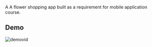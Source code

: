 A A flower shopping app built as a requirement for mobile application course.

<h2>Demo</h2>
<img src="https://media.giphy.com/media/v1.Y2lkPTc5MGI3NjExNzVrOXR3bHhqaXgycDJ2aDlzem9rcmVhYjEwam8xMWE0em1nNHBzcSZlcD12MV9pbnRlcm5hbF9naWZfYnlfaWQmY3Q9Zw/Y62AdV45AaEzsGZMPF/giphy.gif" alt="demovid" />